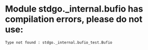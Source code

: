 # Module stdgo._internal.bufio has compilation errors, please do not use:
```
Type not found : stdgo._internal.bufio_test.Bufio

```

